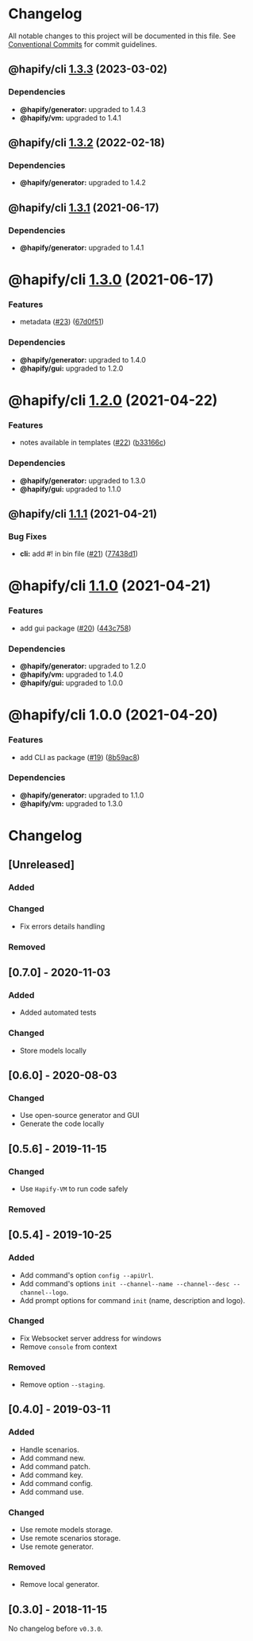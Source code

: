 # Changelog

All notable changes to this project will be documented in this file. See
[Conventional Commits](https://conventionalcommits.org) for commit guidelines.

## @hapify/cli [1.3.3](https://github.com/hapify/hapify/compare/@hapify/cli@1.3.2...@hapify/cli@1.3.3) (2023-03-02)





### Dependencies

* **@hapify/generator:** upgraded to 1.4.3
* **@hapify/vm:** upgraded to 1.4.1

## @hapify/cli [1.3.2](https://github.com/hapify/hapify/compare/@hapify/cli@1.3.1...@hapify/cli@1.3.2) (2022-02-18)





### Dependencies

* **@hapify/generator:** upgraded to 1.4.2

## @hapify/cli [1.3.1](https://github.com/hapify/hapify/compare/@hapify/cli@1.3.0...@hapify/cli@1.3.1) (2021-06-17)





### Dependencies

* **@hapify/generator:** upgraded to 1.4.1

# @hapify/cli [1.3.0](https://github.com/hapify/hapify/compare/@hapify/cli@1.2.0...@hapify/cli@1.3.0) (2021-06-17)


### Features

* metadata ([#23](https://github.com/hapify/hapify/issues/23)) ([67d0f51](https://github.com/hapify/hapify/commit/67d0f510dc241f15cc1442f9db4099a0bb5843c2))





### Dependencies

* **@hapify/generator:** upgraded to 1.4.0
* **@hapify/gui:** upgraded to 1.2.0

# @hapify/cli [1.2.0](https://github.com/hapify/hapify/compare/@hapify/cli@1.1.1...@hapify/cli@1.2.0) (2021-04-22)


### Features

* notes available in templates ([#22](https://github.com/hapify/hapify/issues/22)) ([b33166c](https://github.com/hapify/hapify/commit/b33166c855a11639b9d67d96ecd8d2a7146bb827))





### Dependencies

* **@hapify/generator:** upgraded to 1.3.0
* **@hapify/gui:** upgraded to 1.1.0

## @hapify/cli [1.1.1](https://github.com/hapify/hapify/compare/@hapify/cli@1.1.0...@hapify/cli@1.1.1) (2021-04-21)


### Bug Fixes

* **cli:** add #! in bin file ([#21](https://github.com/hapify/hapify/issues/21)) ([77438d1](https://github.com/hapify/hapify/commit/77438d1e78cbca31e8292fa5d07f37767c4b20d0))

# @hapify/cli [1.1.0](https://github.com/hapify/hapify/compare/@hapify/cli@1.0.0...@hapify/cli@1.1.0) (2021-04-21)


### Features

* add gui package ([#20](https://github.com/hapify/hapify/issues/20)) ([443c758](https://github.com/hapify/hapify/commit/443c758804b0477005fe2ef15fc0c8f64794115d))





### Dependencies

* **@hapify/generator:** upgraded to 1.2.0
* **@hapify/vm:** upgraded to 1.4.0
* **@hapify/gui:** upgraded to 1.0.0

# @hapify/cli 1.0.0 (2021-04-20)


### Features

* add CLI as package ([#19](https://github.com/hapify/hapify/issues/19)) ([8b59ac8](https://github.com/hapify/hapify/commit/8b59ac8e7d07465d96c6fe165ffff1159b7d7c3a))





### Dependencies

* **@hapify/generator:** upgraded to 1.1.0
* **@hapify/vm:** upgraded to 1.3.0

# Changelog

## [Unreleased]

### Added

### Changed

- Fix errors details handling

### Removed

## [0.7.0] - 2020-11-03

### Added

- Added automated tests

### Changed

- Store models locally

## [0.6.0] - 2020-08-03

### Changed

- Use open-source generator and GUI
- Generate the code locally

## [0.5.6] - 2019-11-15

### Changed

-   Use `Hapify-VM` to run code safely

### Removed

## [0.5.4] - 2019-10-25

### Added

-   Add command's option `config --apiUrl`.
-   Add command's options `init --channel--name --channel--desc --channel--logo`.
-   Add prompt options for command `init` (name, description and logo).

### Changed

-   Fix Websocket server address for windows
-   Remove `console` from context

### Removed

-   Remove option `--staging`.

## [0.4.0] - 2019-03-11

### Added

-   Handle scenarios.
-   Add command new.
-   Add command patch.
-   Add command key.
-   Add command config.
-   Add command use.

### Changed

-   Use remote models storage.
-   Use remote scenarios storage.
-   Use remote generator.

### Removed

-   Remove local generator.

## [0.3.0] - 2018-11-15

No changelog before `v0.3.0`.
